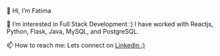👋 Hi, I’m Fatima 

👀 I’m interested in Full Stack Development :) I have worked with Reactjs, Python, Flask, Java, MySQL, and PostgreSQL.

📫 How to reach me: Lets connect on [Linkedin :)](https://www.linkedin.com/in/fatimarah/)

<!---
ftimarah/ftimarah is a ✨ special ✨ repository because its `README.md` (this file) appears on your GitHub profile.
You can click the Preview link to take a look at your changes.
--->
